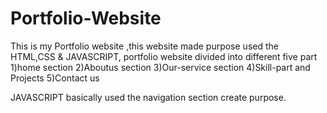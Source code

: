 # Portfolio-Website
 This is my Portfolio website ,this website made purpose used the HTML,CSS & JAVASCRIPT, portfolio website divided into different five part 1)home section
 2)Aboutus section 3)Our-service section 4)Skill-part and  Projects 5)Contact us 

 JAVASCRIPT basically used the navigation section create purpose.
